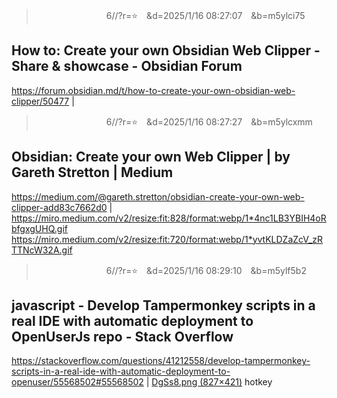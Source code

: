 
>　　　　　　　　6//?r=⭐　&d=2025/1/16 08:27:07　&b=m5ylci75
## How to: Create your own Obsidian Web Clipper - Share & showcase - Obsidian Forum
https://forum.obsidian.md/t/how-to-create-your-own-obsidian-web-clipper/50477
|

>　　　　　　　　6//?r=⭐　&d=2025/1/16 08:27:27　&b=m5ylcxmm
## Obsidian: Create your own Web Clipper | by Gareth Stretton | Medium
https://medium.com/@gareth.stretton/obsidian-create-your-own-web-clipper-add83c7662d0
|
https://miro.medium.com/v2/resize:fit:828/format:webp/1*4nc1LB3YBIH4oRbfgxgUHQ.gif
https://miro.medium.com/v2/resize:fit:720/format:webp/1*yvtKLDZaZcV_zRTTNcW32A.gif

>　　　　　　　　6//?r=⭐　&d=2025/1/16 08:29:10　&b=m5ylf5b2
## javascript - Develop Tampermonkey scripts in a real IDE with automatic deployment to OpenUserJs repo - Stack Overflow
https://stackoverflow.com/questions/41212558/develop-tampermonkey-scripts-in-a-real-ide-with-automatic-deployment-to-openuser/55568502#55568502
|
[DgSs8.png (827×421)](https://i.sstatic.net/DgSs8.png)
hotkey
